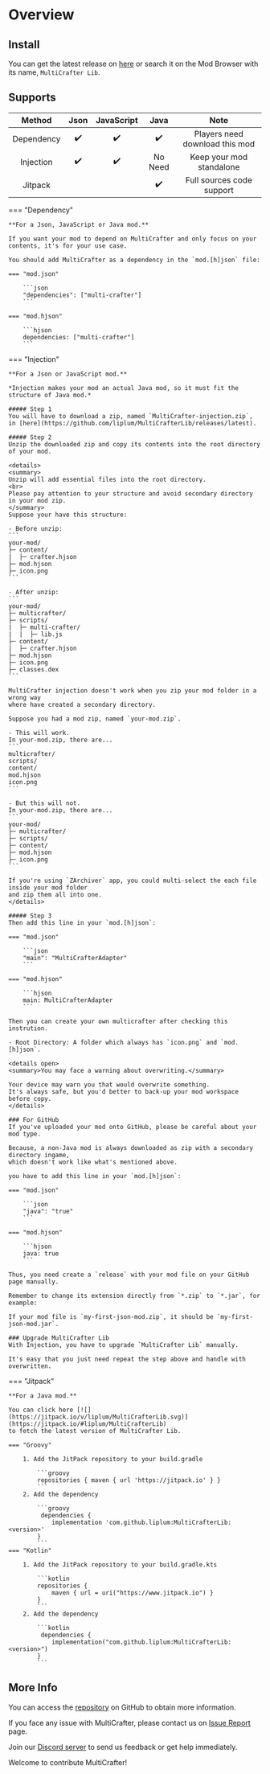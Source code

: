 # Overview

## Install

You can get the latest release on [here](https://github.com/liplum/MultiCrafterLib/releases/latest)
or search it on the Mod Browser with its name, `MultiCrafter Lib`.

## Supports

|   Method   | Json | JavaScript |  Java   |              Note              |
|:----------:|:----:|:----------:|:-------:|:------------------------------:|
| Dependency |  ✔️  |     ✔️     |   ✔️    | Players need download this mod |
| Injection  |  ✔️  |     ✔️     | No Need |    Keep your mod standalone    |
|  Jitpack   |      |            |   ✔️    |   Full sources code support    |

=== "Dependency"

    **For a Json, JavaScript or Java mod.**

    If you want your mod to depend on MultiCrafter and only focus on your contents, it's for your use case.
    
    You should add MultiCrafter as a dependency in the `mod.[h]json` file:
    
    === "mod.json"
    
        ```json
        "dependencies": ["multi-crafter"]
        ```
    
    === "mod.hjson"
    
        ```hjson
        dependencies: ["multi-crafter"]
        ```

=== "Injection"

    **For a Json or JavaScript mod.**

    *Injection makes your mod an actual Java mod, so it must fit the structure of Java mod.*

    ##### Step 1
    You will have to download a zip, named `MultiCrafter-injection.zip`, in [here](https://github.com/liplum/MultiCrafterLib/releases/latest).

    ##### Step 2
    Unzip the downloaded zip and copy its contents into the root directory of your mod.

    <details>
    <summary>
    Unzip will add essential files into the root directory.
    <br>
    Please pay attention to your structure and avoid secondary directory in your mod zip.
    </summary>
    Suppose your have this structure:

    - Before unzip:
    ```
    your-mod/
    ├─ content/
    |  ├─ crafter.hjson
    ├─ mod.hjson
    ├─ icon.png
    ```

    - After unzip:
    ```
    your-mod/
    ├─ multicrafter/
    ├─ scripts/
    |  ├─ multi-crafter/
    |  |  ├─ lib.js
    ├─ content/
    |  ├─ crafter.hjson
    ├─ mod.hjson
    ├─ icon.png
    ├─ classes.dex
    ```

    MultiCrafter injection doesn't work when you zip your mod folder in a wrong way 
    where have created a secondary directory.

    Suppose you had a mod zip, named `your-mod.zip`.
    
    - This will work.
    In your-mod.zip, there are...
    ```
    multicrafter/
    scripts/
    content/
    mod.hjson
    icon.png
    ```

    - But this will not.
    In your-mod.zip, there are...
    ```
    your-mod/
    ├─ multicrafter/
    ├─ scripts/
    ├─ content/
    ├─ mod.hjson
    ├─ icon.png
    ```
    
    If you're using `ZArchiver` app, you could multi-select the each file inside your mod folder 
    and zip them all into one.
    </details>

    ##### Step 3
    Then add this line in your `mod.[h]json`:

    === "mod.json"
    
        ```json
        "main": "MultiCrafterAdapter"
        ```
    
    === "mod.hjson"
    
        ```hjson
        main: MultiCrafterAdapter
        ```
    
    Then you can create your own multicrafter after checking this instrution.    
    
    - Root Directory: A folder which always has `icon.png` and `mod.[h]json`.

    <details open>
    <summary>You may face a warning about overwriting.</summary>

    Your device may warn you that would overwrite something.
    It's always safe, but you'd better to back-up your mod workspace before copy.
    </details>

    ### For GitHub
    If you've uploaded your mod onto GitHub, please be careful about your mod type.

    Because, a non-Java mod is always downloaded as zip with a secondary directory ingame,
    which doesn't work like what's mentioned above.

    you have to add this line in your `mod.[h]json`:

    === "mod.json"
    
        ```json
        "java": "true"
        ```
    
    === "mod.hjson"
    
        ```hjson
        java: true
        ```
    
    Thus, you need create a `release` with your mod file on your GitHub page manually.

    Remember to change its extension directly from `*.zip` to `*.jar`, for example:

    If your mod file is `my-first-json-mod.zip`, it should be `my-first-json-mod.jar`.

    ### Upgrade MultiCrafter Lib
    With Injection, you have to upgrade `MultiCrafter Lib` manually.

    It's easy that you just need repeat the step above and handle with overwritten.

=== "Jitpack"

    **For a Java mod.**

    You can click here [![](https://jitpack.io/v/liplum/MultiCrafterLib.svg)](https://jitpack.io/#liplum/MultiCrafterLib)
    to fetch the latest version of MultiCrafter Lib.
    
    === "Groovy"
    
        1. Add the JitPack repository to your build.gradle
        
            ```groovy
            repositories { maven { url 'https://jitpack.io' } }
            ``` 
        2. Add the dependency
        
            ```groovy
             dependencies {
                implementation 'com.github.liplum:MultiCrafterLib:<version>'
            }
            ```
    === "Kotlin"

        1. Add the JitPack repository to your build.gradle.kts
        
            ```kotlin
            repositories {
                maven { url = uri("https://www.jitpack.io") }
            }
            ``` 
        2. Add the dependency
        
            ```kotlin
             dependencies {
                implementation("com.github.liplum:MultiCrafterLib:<version>")
            }
            ```
## More Info

You can access the [repository](https://github.com/liplum/MultiCrafterLib) on GitHub to obtain more information.

If you face any issue with MultiCrafter, please contact us
on [Issue Report](https://github.com/liplum/MultiCrafterLib/issues) page.

Join our [Discord server](https://discord.gg/PDwyxM3waw) to send us feedback or get help immediately.

Welcome to contribute MultiCrafter!
